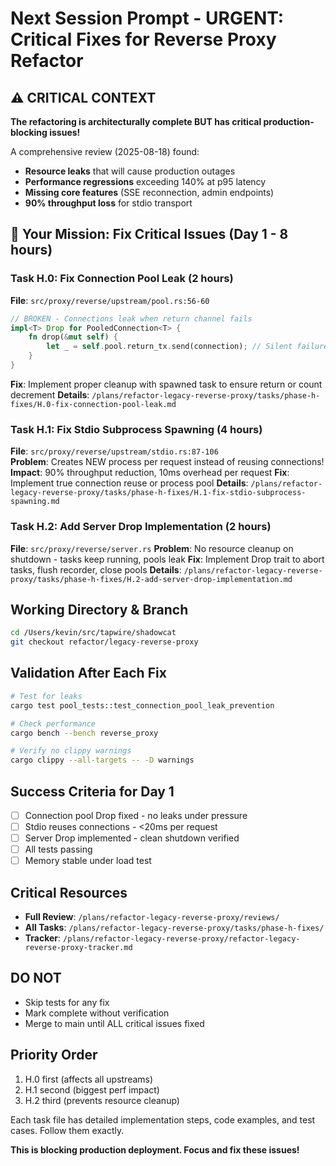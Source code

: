 # Next Session Prompt - URGENT: Critical Fixes for Reverse Proxy Refactor

## ⚠️ CRITICAL CONTEXT

**The refactoring is architecturally complete BUT has critical production-blocking issues!**

A comprehensive review (2025-08-18) found:
- **Resource leaks** that will cause production outages
- **Performance regressions** exceeding 140% at p95 latency
- **Missing core features** (SSE reconnection, admin endpoints)
- **90% throughput loss** for stdio transport

## 🔴 Your Mission: Fix Critical Issues (Day 1 - 8 hours)

### Task H.0: Fix Connection Pool Leak (2 hours) 
**File**: `src/proxy/reverse/upstream/pool.rs:56-60`
```rust
// BROKEN - Connections leak when return channel fails
impl<T> Drop for PooledConnection<T> {
    fn drop(&mut self) {
        let _ = self.pool.return_tx.send(connection); // Silent failure!
    }
}
```
**Fix**: Implement proper cleanup with spawned task to ensure return or count decrement
**Details**: `/plans/refactor-legacy-reverse-proxy/tasks/phase-h-fixes/H.0-fix-connection-pool-leak.md`

### Task H.1: Fix Stdio Subprocess Spawning (4 hours)
**File**: `src/proxy/reverse/upstream/stdio.rs:87-106`  
**Problem**: Creates NEW process per request instead of reusing connections!
**Impact**: 90% throughput reduction, 10ms overhead per request
**Fix**: Implement true connection reuse or process pool
**Details**: `/plans/refactor-legacy-reverse-proxy/tasks/phase-h-fixes/H.1-fix-stdio-subprocess-spawning.md`

### Task H.2: Add Server Drop Implementation (2 hours)
**File**: `src/proxy/reverse/server.rs`
**Problem**: No resource cleanup on shutdown - tasks keep running, pools leak
**Fix**: Implement Drop trait to abort tasks, flush recorder, close pools
**Details**: `/plans/refactor-legacy-reverse-proxy/tasks/phase-h-fixes/H.2-add-server-drop-implementation.md`

## Working Directory & Branch
```bash
cd /Users/kevin/src/tapwire/shadowcat
git checkout refactor/legacy-reverse-proxy
```

## Validation After Each Fix
```bash
# Test for leaks
cargo test pool_tests::test_connection_pool_leak_prevention

# Check performance
cargo bench --bench reverse_proxy

# Verify no clippy warnings
cargo clippy --all-targets -- -D warnings
```

## Success Criteria for Day 1
- [ ] Connection pool Drop fixed - no leaks under pressure
- [ ] Stdio reuses connections - <20ms per request
- [ ] Server Drop implemented - clean shutdown verified
- [ ] All tests passing
- [ ] Memory stable under load test

## Critical Resources
- **Full Review**: `/plans/refactor-legacy-reverse-proxy/reviews/`
- **All Tasks**: `/plans/refactor-legacy-reverse-proxy/tasks/phase-h-fixes/`
- **Tracker**: `/plans/refactor-legacy-reverse-proxy/refactor-legacy-reverse-proxy-tracker.md`

## DO NOT
- Skip tests for any fix
- Mark complete without verification
- Merge to main until ALL critical issues fixed

## Priority Order
1. H.0 first (affects all upstreams)
2. H.1 second (biggest perf impact)  
3. H.2 third (prevents resource cleanup)

Each task file has detailed implementation steps, code examples, and test cases. Follow them exactly.

**This is blocking production deployment. Focus and fix these issues!**